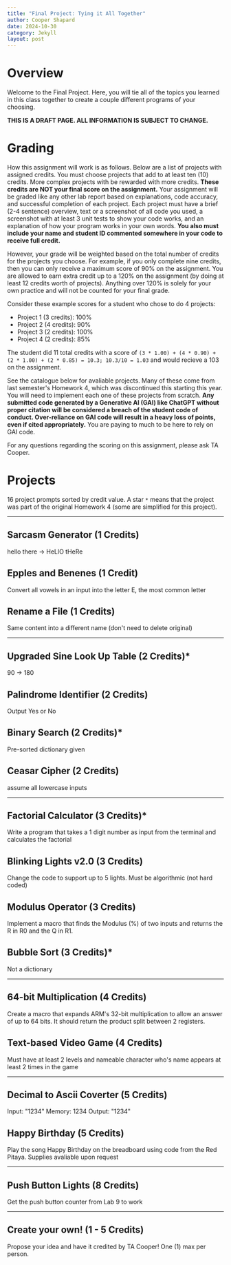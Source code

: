 ```yaml
---
title: "Final Project: Tying it All Together"
author: Cooper Shapard
date: 2024-10-30
category: Jekyll
layout: post
---
```


# Overview
Welcome to the Final Project. Here, you will tie all of the topics you learned in this class together to create a couple different programs of your choosing.

**THIS IS A DRAFT PAGE. ALL INFORMATION IS SUBJECT TO CHANGE.**

# Grading
How this assignment will work is as follows. Below are a list of projects with assigned credits. You must choose projects that add to at least ten (10) credits. More complex projects with be rewarded with more credits. **These credits are NOT your final score on the assignment.** Your assignment will be graded like any other lab report based on explanations, code accuracy, and successful completion of each project. Each project must have a brief (2-4 sentence) overview, text or a screenshot of all code you used, a screenshot with at least 3 unit tests to show your code works, and an explanation of how your program works in your own words. **You also must include your name and student ID commented somewhere in your code to receive full credit.**

However, your grade will be weighted based on the total number of credits for the projects you choose. For example, if you only complete nine credits, then you can only receive a maximum score of 90% on the assignment. You are allowed to earn extra credit up to a 120% on the assignment (by doing at least 12 credits worth of projects). Anything over 120% is solely for your own practice and will not be counted for your final grade.

Consider these example scores for a student who chose to do 4 projects:

- Project 1 (3 credits): 100%
- Project 2 (4 credits): 90%
- Project 3 (2 credits): 100%
- Project 4 (2 credits): 85%

The student did 11 total credits with a score of `(3 * 1.00) + (4 * 0.90) + (2 * 1.00) + (2 * 0.85) = 10.3; 10.3/10 = 1.03` and would recieve a 103 on the assignment.

See the catalogue below for avaliable projects. Many of these come from last semester's Homework 4, which was discontinued this starting this year. You will need to implement each one of these projects from scratch. **Any submitted code generated by a Generative AI (GAI) like ChatGPT without proper citation will be considered a breach of the student code of conduct. Over-reliance on GAI code will result in a heavy loss of points, even if cited appropriately.** You are paying to much to be here to rely on GAI code.

For any questions regarding the scoring on this assignment, please ask TA Cooper.

# Projects
16 project prompts sorted by credit value. A star `*` means that the project was part of the original Homework 4 (some are simplified for this project).

---

## Sarcasm Generator (1 Credits)
hello there -> HeLlO tHeRe

## Epples and Benenes (1 Credit)
Convert all vowels in an input into the letter E, the most common letter

## Rename a File (1 Credits)
Same content into a different name (don't need to delete original)

---

## Upgraded Sine Look Up Table (2 Credits)*
90 -> 180

## Palindrome Identifier (2 Credits)
Output Yes or No

## Binary Search (2 Credits)*
Pre-sorted dictionary given

## Ceasar Cipher (2 Credits)
assume all lowercase inputs

---

## Factorial Calculator (3 Credits)*
Write a program that takes a 1 digit number as input from the terminal and calculates the factorial

## Blinking Lights v2.0 (3 Credits)
Change the code to support up to 5 lights. Must be algorithmic (not hard coded)

## Modulus Operator (3 Credits)
Implement a macro that finds the Modulus (%) of two inputs and returns the R in R0 and the Q in R1.

## Bubble Sort (3 Credits)*
Not a dictionary

---

## 64-bit Multiplication (4 Credits)
Create a macro that expands ARM's 32-bit multiplication to allow an answer of up to 64 bits. It should return the product split between 2 registers.

## Text-based Video Game (4 Credits)
Must have at least 2 levels and nameable character who's name appears at least 2 times in the game

---

## Decimal to Ascii Coverter (5 Credits)
Input: "1234"
Memory: 1234
Output: "1234"

## Happy Birthday (5 Credits)
Play the song Happy Birthday on the breadboard using code from the Red Pitaya. Supplies avaliable upon request

---

## Push Button Lights (8 Credits)
Get the push button counter from Lab 9 to work

---

## Create your own! (1 - 5 Credits)
Propose your idea and have it credited by TA Cooper! One (1) max per person.








